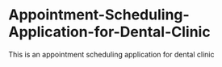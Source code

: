 # Appointment-Scheduling-Application-for-Dental-Clinic
This is an appointment scheduling application for dental clinic
